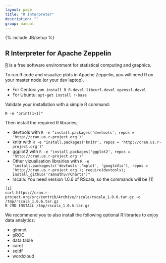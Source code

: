 ```yaml
---
layout: page
title: "R Interpreter"
description: ""
group: manual
---
```

{% include JB/setup %}

## R Interpreter for Apache Zeppelin

[R](https://www.r-project.org) is a free software environment for statistical computing and graphics.

To run R code and visualize plots in Apache Zeppelin, you will need R on your master node (or your dev laptop).

+ For Centos: `yum install R R-devel libcurl-devel openssl-devel`
+ For Ubuntu: `apt-get install r-base`
    
Validate your installation with a simple R command:

```
R -e "print(1+1)"
```

Then install the required R libraries;

+ devtools with `R -e "install.packages('devtools', repos = 'http://cran.us.r-project.org')"`
+ knitr with `R -e "install.packages('knitr', repos = 'http://cran.us.r-project.org')"`
+ ggplot2 with `R -e "install.packages('ggplot2', repos = 'http://cran.us.r-project.org')"`
+ Other vizualisation librairies with `R -e "install.packages(c('devtools','mplot', 'googleVis'), repos = 'http://cran.us.r-project.org'); require(devtools); install_github('ramnathv/rCharts')"`
+ rscala: You need version 1.0.6 of RScala, so the commands will be [1]

```
[1]
curl https://cran.r-project.org/src/contrib/Archive/rscala/rscala_1.0.6.tar.gz -o /tmp/rscala_1.0.6.tar.gz
R CMD INSTALL /tmp/rscala_1.0.6.tar.gz
```

We recommend you to also install the following optional R libraries to enjoy data analytics:

+ glmnet
+ pROC
+ data.table
+ caret
+ sqldf
+ wordcloud
